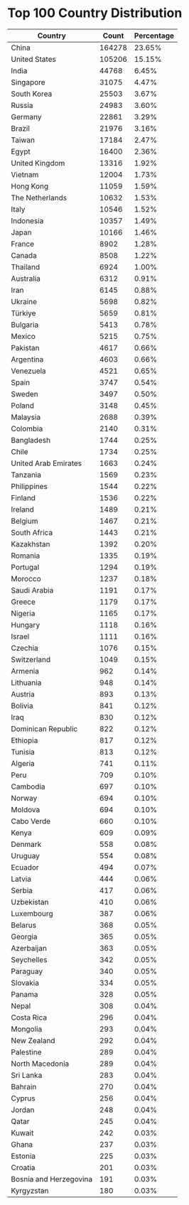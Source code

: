 # Top 100 Country Distribution
| Country | Count | Percentage |
|----|----|----|
| China | 164278 | 23.65% |
| United States | 105206 | 15.15% |
| India | 44768 | 6.45% |
| Singapore | 31075 | 4.47% |
| South Korea | 25503 | 3.67% |
| Russia | 24983 | 3.60% |
| Germany | 22861 | 3.29% |
| Brazil | 21976 | 3.16% |
| Taiwan | 17184 | 2.47% |
| Egypt | 16400 | 2.36% |
| United Kingdom | 13316 | 1.92% |
| Vietnam | 12004 | 1.73% |
| Hong Kong | 11059 | 1.59% |
| The Netherlands | 10632 | 1.53% |
| Italy | 10546 | 1.52% |
| Indonesia | 10357 | 1.49% |
| Japan | 10166 | 1.46% |
| France | 8902 | 1.28% |
| Canada | 8508 | 1.22% |
| Thailand | 6924 | 1.00% |
| Australia | 6312 | 0.91% |
| Iran | 6145 | 0.88% |
| Ukraine | 5698 | 0.82% |
| Türkiye | 5659 | 0.81% |
| Bulgaria | 5413 | 0.78% |
| Mexico | 5215 | 0.75% |
| Pakistan | 4617 | 0.66% |
| Argentina | 4603 | 0.66% |
| Venezuela | 4521 | 0.65% |
| Spain | 3747 | 0.54% |
| Sweden | 3497 | 0.50% |
| Poland | 3148 | 0.45% |
| Malaysia | 2688 | 0.39% |
| Colombia | 2140 | 0.31% |
| Bangladesh | 1744 | 0.25% |
| Chile | 1734 | 0.25% |
| United Arab Emirates | 1663 | 0.24% |
| Tanzania | 1569 | 0.23% |
| Philippines | 1544 | 0.22% |
| Finland | 1536 | 0.22% |
| Ireland | 1489 | 0.21% |
| Belgium | 1467 | 0.21% |
| South Africa | 1443 | 0.21% |
| Kazakhstan | 1392 | 0.20% |
| Romania | 1335 | 0.19% |
| Portugal | 1294 | 0.19% |
| Morocco | 1237 | 0.18% |
| Saudi Arabia | 1191 | 0.17% |
| Greece | 1179 | 0.17% |
| Nigeria | 1165 | 0.17% |
| Hungary | 1118 | 0.16% |
| Israel | 1111 | 0.16% |
| Czechia | 1076 | 0.15% |
| Switzerland | 1049 | 0.15% |
| Armenia | 962 | 0.14% |
| Lithuania | 948 | 0.14% |
| Austria | 893 | 0.13% |
| Bolivia | 841 | 0.12% |
| Iraq | 830 | 0.12% |
| Dominican Republic | 822 | 0.12% |
| Ethiopia | 817 | 0.12% |
| Tunisia | 813 | 0.12% |
| Algeria | 741 | 0.11% |
| Peru | 709 | 0.10% |
| Cambodia | 697 | 0.10% |
| Norway | 694 | 0.10% |
| Moldova | 694 | 0.10% |
| Cabo Verde | 660 | 0.10% |
| Kenya | 609 | 0.09% |
| Denmark | 558 | 0.08% |
| Uruguay | 554 | 0.08% |
| Ecuador | 494 | 0.07% |
| Latvia | 444 | 0.06% |
| Serbia | 417 | 0.06% |
| Uzbekistan | 410 | 0.06% |
| Luxembourg | 387 | 0.06% |
| Belarus | 368 | 0.05% |
| Georgia | 365 | 0.05% |
| Azerbaijan | 363 | 0.05% |
| Seychelles | 342 | 0.05% |
| Paraguay | 340 | 0.05% |
| Slovakia | 334 | 0.05% |
| Panama | 328 | 0.05% |
| Nepal | 308 | 0.04% |
| Costa Rica | 296 | 0.04% |
| Mongolia | 293 | 0.04% |
| New Zealand | 292 | 0.04% |
| Palestine | 289 | 0.04% |
| North Macedonia | 289 | 0.04% |
| Sri Lanka | 283 | 0.04% |
| Bahrain | 270 | 0.04% |
| Cyprus | 256 | 0.04% |
| Jordan | 248 | 0.04% |
| Qatar | 245 | 0.04% |
| Kuwait | 242 | 0.03% |
| Ghana | 237 | 0.03% |
| Estonia | 225 | 0.03% |
| Croatia | 201 | 0.03% |
| Bosnia and Herzegovina | 191 | 0.03% |
| Kyrgyzstan | 180 | 0.03% |
